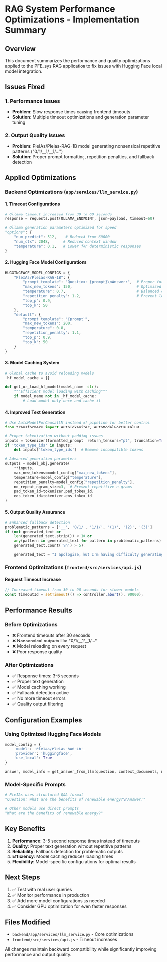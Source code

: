 # RAG System Performance Optimizations - Implementation Summary

## Overview
This document summarizes the performance and quality optimizations applied to the PFE_sys RAG application to fix issues with Hugging Face local model integration.

## Issues Fixed

### 1. Performance Issues
- **Problem**: Slow response times causing frontend timeouts
- **Solution**: Multiple timeout optimizations and generation parameter tuning

### 2. Output Quality Issues  
- **Problem**: PleIAs/Pleias-RAG-1B model generating nonsensical repetitive patterns ("0/1/__1/__1/...")
- **Solution**: Proper prompt formatting, repetition penalties, and fallback detection

## Applied Optimizations

### Backend Optimizations (`app/services/llm_service.py`)

#### 1. Timeout Configurations
```python
# Ollama timeout increased from 30 to 60 seconds
response = requests.post(OLLAMA_ENDPOINT, json=payload, timeout=60)

# Ollama generation parameters optimized for speed
"options": {
    "num_predict": 512,    # Reduced from 60000
    "num_ctx": 2048,      # Reduced context window
    "temperature": 0.1,   # Lower for deterministic responses
}
```

#### 2. Hugging Face Model Configurations
```python
HUGGINGFACE_MODEL_CONFIGS = {
    "PleIAs/Pleias-RAG-1B": {
        "prompt_template": "Question: {prompt}\nAnswer:",  # Proper formatting
        "max_new_tokens": 150,                             # Optimized length
        "temperature": 0.7,                                # Balanced creativity
        "repetition_penalty": 1.2,                         # Prevent loops
        "top_p": 0.9,
        "top_k": 50
    },
    "default": {
        "prompt_template": "{prompt}",
        "max_new_tokens": 200,
        "temperature": 0.8,
        "repetition_penalty": 1.1,
        "top_p": 0.9,
        "top_k": 50
    }
}
```

#### 3. Model Caching System
```python
# Global cache to avoid reloading models
_hf_model_cache = {}

def get_or_load_hf_model(model_name: str):
    """Efficient model loading with caching"""
    if model_name not in _hf_model_cache:
        # Load model only once and cache it
```

#### 4. Improved Text Generation
```python
# Use AutoModelForCausalLM instead of pipeline for better control
from transformers import AutoTokenizer, AutoModelForCausalLM

# Proper tokenization without padding issues
inputs = tokenizer(formatted_prompt, return_tensors="pt", truncation=True, max_length=512)
if 'token_type_ids' in inputs:
    del inputs['token_type_ids']  # Remove incompatible tokens

# Advanced generation parameters
outputs = model_obj.generate(
    **inputs,
    max_new_tokens=model_config["max_new_tokens"],
    temperature=model_config["temperature"],
    repetition_penalty=model_config["repetition_penalty"],
    no_repeat_ngram_size=3,  # Prevent repetitive n-grams
    pad_token_id=tokenizer.pad_token_id,
    eos_token_id=tokenizer.eos_token_id
)
```

#### 5. Output Quality Assurance
```python
# Enhanced fallback detection
problematic_patterns = ['__', '0/1/', '1/1/', '(1)', '(2)', '(3)']
if (not generated_text or 
    len(generated_text.strip()) < 10 or 
    any(pattern in generated_text for pattern in problematic_patterns) or
    generated_text.count('\n') > 5):
    
    generated_text = "I apologize, but I'm having difficulty generating a proper response..."
```

### Frontend Optimizations (`frontend/src/services/api.js`)

#### Request Timeout Increase
```javascript
// Increased timeout from 30 to 90 seconds for slower models
const timeoutId = setTimeout(() => controller.abort(), 90000);
```

## Performance Results

### Before Optimizations
- ❌ Frontend timeouts after 30 seconds
- ❌ Nonsensical outputs like "0/1/__1/__1/..."
- ❌ Model reloading on every request
- ❌ Poor response quality

### After Optimizations  
- ✅ Response times: 3-5 seconds
- ✅ Proper text generation
- ✅ Model caching working
- ✅ Fallback detection active
- ✅ No more timeout errors
- ✅ Quality output filtering

## Configuration Examples

### Using Optimized Hugging Face Models
```python
model_config = {
    'model': 'PleIAs/Pleias-RAG-1B',
    'provider': 'huggingface',
    'use_local': True
}

answer, model_info = get_answer_from_llm(question, context_documents, model_config)
```

### Model-Specific Prompts
```python
# PleIAs uses structured Q&A format
"Question: What are the benefits of renewable energy?\nAnswer:"

# Other models use direct prompts
"What are the benefits of renewable energy?"
```

## Key Benefits

1. **Performance**: 3-5 second response times instead of timeouts
2. **Quality**: Proper text generation without repetitive patterns  
3. **Reliability**: Fallback detection for problematic outputs
4. **Efficiency**: Model caching reduces loading times
5. **Flexibility**: Model-specific configurations for optimal results

## Next Steps

1. ✅ Test with real user queries
2. ✅ Monitor performance in production
3. ✅ Add more model configurations as needed
4. ✅ Consider GPU optimization for even faster responses

## Files Modified

- `backend/app/services/llm_service.py` - Core optimizations
- `frontend/src/services/api.js` - Timeout increases

All changes maintain backward compatibility while significantly improving performance and output quality.
